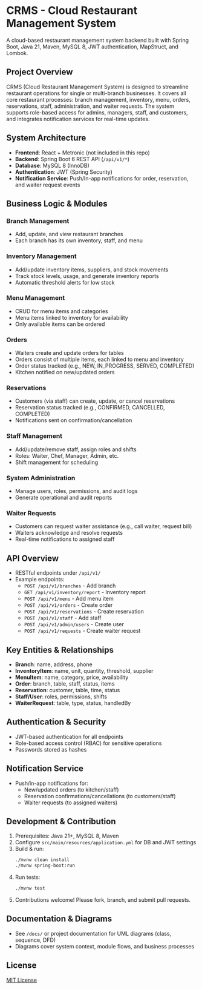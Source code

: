# CRMS - Cloud Restaurant Management System

A cloud-based restaurant management system backend built with Spring Boot, Java 21, Maven, MySQL 8, JWT authentication, MapStruct, and Lombok.

## Project Overview
CRMS (Cloud Restaurant Management System) is designed to streamline restaurant operations for single or multi-branch businesses. It covers all core restaurant processes: branch management, inventory, menu, orders, reservations, staff, administration, and waiter requests. The system supports role-based access for admins, managers, staff, and customers, and integrates notification services for real-time updates.

## System Architecture
- **Frontend**: React + Metronic (not included in this repo)
- **Backend**: Spring Boot 6 REST API (`/api/v1/*`)
- **Database**: MySQL 8 (InnoDB)
- **Authentication**: JWT (Spring Security)
- **Notification Service**: Push/In-app notifications for order, reservation, and waiter request events

## Business Logic & Modules
### Branch Management
- Add, update, and view restaurant branches
- Each branch has its own inventory, staff, and menu

### Inventory Management
- Add/update inventory items, suppliers, and stock movements
- Track stock levels, usage, and generate inventory reports
- Automatic threshold alerts for low stock

### Menu Management
- CRUD for menu items and categories
- Menu items linked to inventory for availability
- Only available items can be ordered

### Orders
- Waiters create and update orders for tables
- Orders consist of multiple items, each linked to menu and inventory
- Order status tracked (e.g., NEW, IN_PROGRESS, SERVED, COMPLETED)
- Kitchen notified on new/updated orders

### Reservations
- Customers (via staff) can create, update, or cancel reservations
- Reservation status tracked (e.g., CONFIRMED, CANCELLED, COMPLETED)
- Notifications sent on confirmation/cancellation

### Staff Management
- Add/update/remove staff, assign roles and shifts
- Roles: Waiter, Chef, Manager, Admin, etc.
- Shift management for scheduling

### System Administration
- Manage users, roles, permissions, and audit logs
- Generate operational and audit reports

### Waiter Requests
- Customers can request waiter assistance (e.g., call waiter, request bill)
- Waiters acknowledge and resolve requests
- Real-time notifications to assigned staff

## API Overview
- RESTful endpoints under `/api/v1/`
- Example endpoints:
  - `POST /api/v1/branches` - Add branch
  - `GET /api/v1/inventory/report` - Inventory report
  - `POST /api/v1/menu` - Add menu item
  - `POST /api/v1/orders` - Create order
  - `POST /api/v1/reservations` - Create reservation
  - `POST /api/v1/staff` - Add staff
  - `POST /api/v1/admin/users` - Create user
  - `POST /api/v1/requests` - Create waiter request

## Key Entities & Relationships
- **Branch**: name, address, phone
- **InventoryItem**: name, unit, quantity, threshold, supplier
- **MenuItem**: name, category, price, availability
- **Order**: branch, table, staff, status, items
- **Reservation**: customer, table, time, status
- **Staff/User**: roles, permissions, shifts
- **WaiterRequest**: table, type, status, handledBy

## Authentication & Security
- JWT-based authentication for all endpoints
- Role-based access control (RBAC) for sensitive operations
- Passwords stored as hashes

## Notification Service
- Push/in-app notifications for:
  - New/updated orders (to kitchen/staff)
  - Reservation confirmations/cancellations (to customers/staff)
  - Waiter requests (to assigned waiters)

## Development & Contribution
1. Prerequisites: Java 21+, MySQL 8, Maven
2. Configure `src/main/resources/application.yml` for DB and JWT settings
3. Build & run:
   ```bash
   ./mvnw clean install
   ./mvnw spring-boot:run
   ```
4. Run tests:
   ```bash
   ./mvnw test
   ```
5. Contributions welcome! Please fork, branch, and submit pull requests.

## Documentation & Diagrams
- See `/docs/` or project documentation for UML diagrams (class, sequence, DFD)
- Diagrams cover system context, module flows, and business processes

## License
[MIT License](LICENSE)